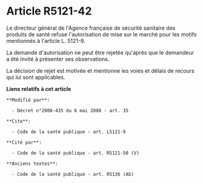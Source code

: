 # Article R5121-42

Le directeur général de l'Agence française de sécurité sanitaire des produits de santé refuse l'autorisation de mise sur le
marché pour les motifs mentionnés à l'article L. 5121-9.

La demande d'autorisation ne peut être rejetée qu'après que le demandeur a été invité à présenter ses observations. 

La décision de rejet est motivée et mentionne les voies et délais de recours qui lui sont applicables.

**Liens relatifs à cet article**

	**Modifié par**:

	  - Décret n°2008-435 du 6 mai 2008 - art. 35

	**Cite**:

	  - Code de la santé publique - art. L5121-9

	**Cité par**:

	  - Code de la santé publique - art. R5121-50 (V)

	**Anciens textes**:

	  - Code de la santé publique - art. R5136 (Ab)
